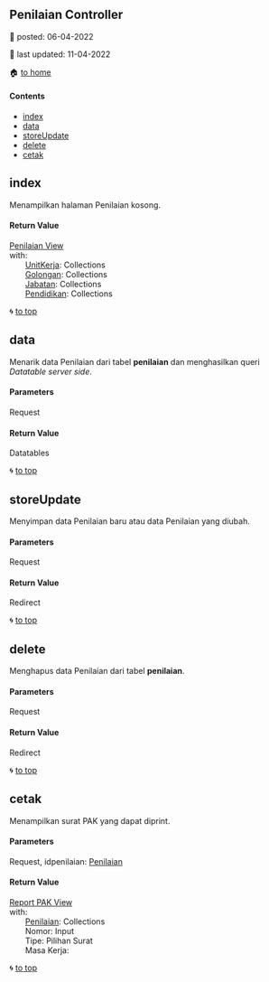 ## Penilaian Controller

:date: posted\: 06-04-2022

:memo: last updated\: 11-04-2022

:house: [to home](https://github.com/ivan17051/PAKFungsional/blob/master/README.md)

#### Contents

- [index](#index)
- [data](#data)
- [storeUpdate](#storeupdate)
- [delete](#delete)
- [cetak](#cetak)

## index 
Menampilkan halaman Penilaian kosong.

#### Return Value
[Penilaian View](https://github.com/ivan17051/PAKFungsional/blob/master/resources/views/penilaian.blade.php)<br>
with:<br>
&emsp;&emsp;[UnitKerja](https://github.com/ivan17051/PAKFungsional/blob/master/app/UnitKerja.php): Collections<br>
&emsp;&emsp;[Golongan](https://github.com/ivan17051/PAKFungsional/blob/master/app/Golongan.php): Collections<br>
&emsp;&emsp;[Jabatan](https://github.com/ivan17051/PAKFungsional/blob/master/app/Jabatan.php): Collections<br>
&emsp;&emsp;[Pendidikan](https://github.com/ivan17051/PAKFungsional/blob/master/app/Pendidikan.php): Collections<br>

:cyclone: [to top](#contents)

## data
Menarik data Penilaian dari tabel **penilaian** dan menghasilkan queri _Datatable server side_.

#### Parameters
Request

#### Return Value
Datatables

:cyclone: [to top](#contents)

## storeUpdate
Menyimpan data Penilaian baru atau data Penilaian yang diubah.

#### Parameters
Request

#### Return Value
Redirect

:cyclone: [to top](#contents)

## delete
Menghapus data Penilaian dari tabel **penilaian**.

#### Parameters
Request

#### Return Value
Redirect

:cyclone: [to top](#contents)

## cetak
Menampilkan surat PAK yang dapat diprint.

#### Parameters
Request, idpenilaian: [Penilaian](https://github.com/ivan17051/PAKFungsional/blob/master/app/Penilaian.php)

#### Return Value
[Report PAK View](https://github.com/ivan17051/PAKFungsional/blob/master/resources/views/report/pak.blade.php)<br>
with:<br>
&emsp;&emsp;[Penilaian](https://github.com/ivan17051/PAKFungsional/blob/master/app/Penilaian.php): Collections<br>
&emsp;&emsp;Nomor: Input<br>
&emsp;&emsp;Tipe: Pilihan Surat<br>
&emsp;&emsp;Masa Kerja: <br>

:cyclone: [to top](#contents)
